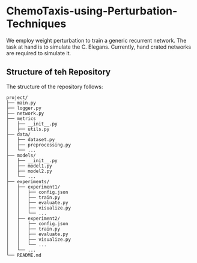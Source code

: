 # ChemoTaxis-using-Perturbation-Techniques
We employ weight perturbation to train a generic recurrent network. The task at hand is to simulate the C. Elegans. Currently, hand crated networks are required to simulate it.

## Structure of teh Repository

The structure of the repository follows:
```
project/
├── main.py
├── logger.py
├── network.py
├── metrics
│   ├── __init__.py
│   ├── utils.py
├── data/
│   ├── dataset.py
│   ├── preprocessing.py
│   └── ...
├── models/
│   ├── __init__.py
│   ├── model1.py
│   ├── model2.py
│   └── ...
├── experiments/
│   ├── experiment1/
│   │   ├── config.json
│   │   ├── train.py
│   │   ├── evaluate.py
│   │   ├── visualize.py
│   │   └── ...
│   ├── experiment2/
│   │   ├── config.json
│   │   ├── train.py
│   │   ├── evaluate.py
│   │   ├── visualize.py
│   │   └── ...
│   └── ...
└── README.md
```